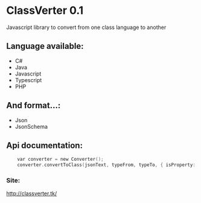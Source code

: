 # ClassVerter 0.1
Javascript library to convert from one class language to another

## Language available:
- C#
- Java
- Javascript
- Typescript
- PHP

## And format...:
- Json
- JsonSchema

## Api documentation:

```c
	var converter = new Converter();
    converter.convertToClass(jsonText, typeFrom, typeTo, { isProperty: isProperty, className: jsonClassName, doc: doc });
```

### Site:
http://classverter.tk/
